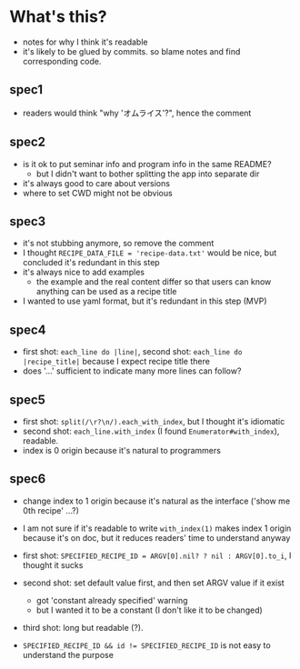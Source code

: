 # What's this?

- notes for why I think it's readable
- it's likely to be glued by commits. so blame notes and find corresponding code.

## spec1

- readers would think "why 'オムライス'?", hence the comment

## spec2

- is it ok to put seminar info and program info in the same README?
  - but I didn't want to bother splitting the app into separate dir
- it's always good to care about versions
- where to set CWD might not be obvious

## spec3

- it's not stubbing anymore, so remove the comment
- I thought `RECIPE_DATA_FILE = 'recipe-data.txt'` would be nice, but concluded it's redundant in this step
- it's always nice to add examples
  - the example and the real content differ so that users can know anything can be used as a recipe title
- I wanted to use yaml format, but it's redundant in this step (MVP)

## spec4

- first shot: `each_line do |line|`, second shot: `each_line do |recipe_title|` because I expect recipe title there
- does '...' sufficient to indicate many more lines can follow?

## spec5

- first shot: `split(/\r?\n/).each_with_index`, but I thought it's idiomatic
- second shot: `each_line.with_index` (I found `Enumerator#with_index`), readable.
- index is 0 origin because it's natural to programmers

## spec6
- change index to 1 origin because it's natural as the interface ('show me 0th recipe' ...?)
- I am not sure if it's readable to write `with_index(1)` makes index 1 origin because it's on doc, but it reduces readers' time to understand anyway

- first shot: `SPECIFIED_RECIPE_ID = ARGV[0].nil? ? nil : ARGV[0].to_i`, I thought it sucks
- second shot: set default value first, and then set ARGV value if it exist
  - got 'constant already specified' warning
  - but I wanted it to be a constant (I don't like it to be changed)
- third shot: long but readable (?).

- `SPECIFIED_RECIPE_ID && id != SPECIFIED_RECIPE_ID` is not easy to understand the purpose
